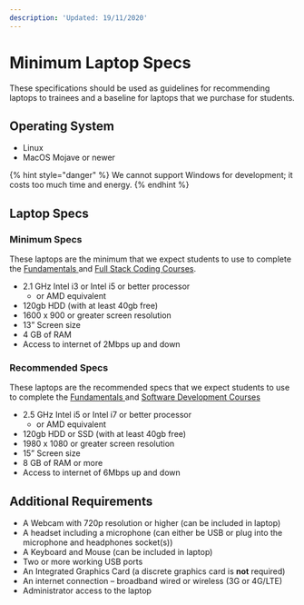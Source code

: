 ```yaml
---
description: 'Updated: 19/11/2020'
---
```


# Minimum Laptop Specs

These specifications should be used as guidelines for recommending laptops to trainees and a baseline for laptops that we purchase for students.

## Operating System

* Linux&#x20;
* MacOS Mojave or newer

{% hint style="danger" %}
We cannot support Windows for development; it costs too much time and energy.
{% endhint %}

## Laptop Specs



### Minimum Specs

These laptops are the minimum that we expect students to use to complete the [Fundamentals ](../../../our-courses/fundamentals/)and [Full Stack Coding Courses](../../../our-courses/full-stack-course/).

* 2.1 GHz Intel i3 or Intel i5 or better processor
  * or AMD equivalent
* 120gb HDD (with at least 40gb free)
* 1600 x 900 or greater screen resolution
* 13” Screen size
* 4 GB of RAM
* Access to internet of 2Mbps up and down

### Recommended Specs

These laptops are the recommended specs that we expect students to use to complete the [Fundamentals ](../../../our-courses/fundamentals/)and [Software Development Courses](../../../our-courses/full-stack-course/)

* 2.5 GHz Intel i5 or Intel i7 or better processor
  * or AMD equivalent
* 120gb HDD or SSD (with at least 40gb free)
* 1980 x 1080 or greater screen resolution
* 15” Screen size
* 8 GB of RAM or more
* Access to internet of 6Mbps up and down

## Additional Requirements

* A Webcam with 720p resolution or higher (can be included in laptop)
* A headset including a microphone (can either be USB or plug into the microphone and headphones socket(s))
* A Keyboard and Mouse (can be included in laptop)
* Two or more working USB ports
* An Integrated Graphics Card (a discrete graphics card is **not** required)
* An internet connection – broadband wired or wireless (3G or 4G/LTE)
* Administrator access to the laptop

